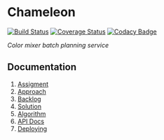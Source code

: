 # Chameleon
[![Build Status](https://travis-ci.org/sothach/chameleon.svg?branch=master)](https://travis-ci.org/sothach/chameleon)
[![Coverage Status](https://coveralls.io/repos/github/sothach/chameleon/badge.svg?branch=master)](https://coveralls.io/github/sothach/chameleon?branch=master)
[![Codacy Badge](https://api.codacy.com/project/badge/Grade/2a3bec483a96489196102d5bfea2b8e2)](https://www.codacy.com/manual/sothach/chameleon?utm_source=github.com&amp;utm_medium=referral&amp;utm_content=sothach/chameleon&amp;utm_campaign=Badge_Grade)

_Color mixer batch planning service_

## Documentation
1.  [Assigment](docs/task.md)
2.  [Approach](docs/approach.md)
3.  [Backlog](docs/backlog.md)
4.  [Solution](docs/solution.md)
5.  [Algorithm](docs/algorithm.md)
6.  [API Docs](docs/api.md)
7.  [Deploying](docs/deployment.md)